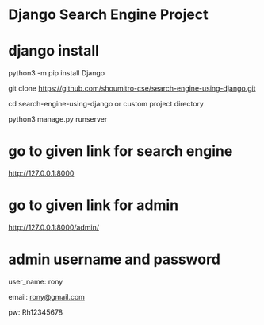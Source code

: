 # Django Search Engine Project


# django install
 python3 -m pip install Django

 git clone https://github.com/shoumitro-cse/search-engine-using-django.git

 cd search-engine-using-django or custom project directory
 
 python3 manage.py runserver

 # go to given link for search engine
 http://127.0.0.1:8000

 # go to given link for admin
 http://127.0.0.1:8000/admin/
 
 # admin username and password
 user_name: rony
 
 email: rony@gmail.com
 
 pw: Rh12345678
